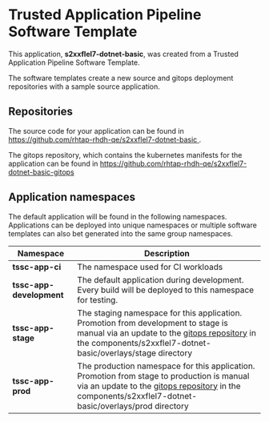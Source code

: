 # Trusted Application Pipeline Software Template

This application, **s2xxflel7-dotnet-basic**, was created from a Trusted Application Pipeline Software Template.

The software templates create a new source and gitops deployment repositories with a sample source application. 

## Repositories

The source code for your application can be found in [https://github.com/rhtap-rhdh-qe/s2xxflel7-dotnet-basic ](https://github.com/rhtap-rhdh-qe/s2xxflel7-dotnet-basic ).
 
The gitops repository, which contains the kubernetes manifests for the application can be found in 
[https://github.com/rhtap-rhdh-qe/s2xxflel7-dotnet-basic-gitops ](https://github.com/rhtap-rhdh-qe/s2xxflel7-dotnet-basic-gitops ) 

## Application namespaces 

The default application will be found in the following namespaces. Applications can be deployed into unique namespaces or multiple software templates can also bet generated into the same group namespaces.  

|  Namespace   |  Description   |  
| -------- | -------- |
| **tssc-app-ci** | The namespace used for CI workloads |
| **tssc-app-development** | The default application during development. Every build will be deployed to this namespace for testing. |
| **tssc-app-stage** | The staging namespace for this application. Promotion from development to stage is manual via an update to the [gitops repository](https://github.com/rhtap-rhdh-qe/s2xxflel7-dotnet-basic-gitops ) in the components/s2xxflel7-dotnet-basic/overlays/stage directory |
| **tssc-app-prod** | The production namespace for this application. Promotion from stage to production is manual via an update to the [gitops repository](https://github.com/rhtap-rhdh-qe/s2xxflel7-dotnet-basic-gitops ) in the components/s2xxflel7-dotnet-basic/overlays/prod directory |